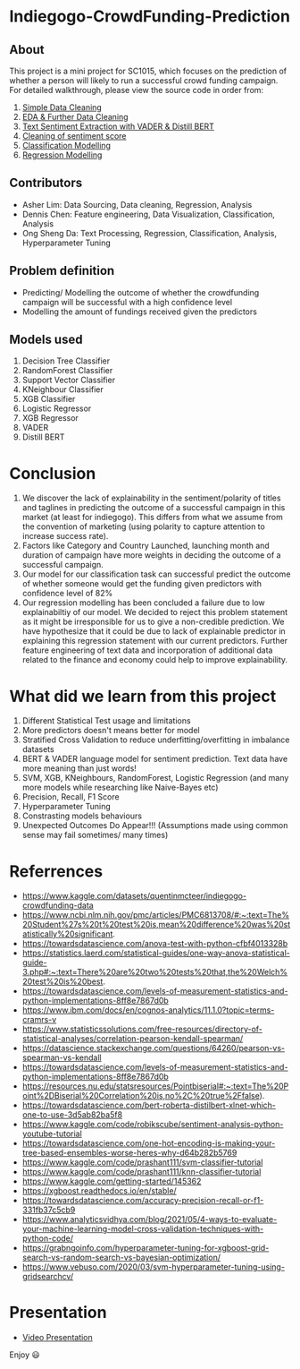 # Indiegogo-CrowdFunding-Prediction

## About
This project is a mini project for SC1015, which focuses on the prediction of whether a person will likely to run a successful crowd funding campaign. For detailed walkthrough, please view the source code in order from:
  1. [Simple Data Cleaning](https://github.com/OakesOng/Indiegogo-CrowdFunding-Prediction/blob/main/Data%20Cleaning.ipynb)
  2. [EDA & Further Data Cleaning](https://github.com/OakesOng/Indiegogo-CrowdFunding-Prediction/blob/main/EDA%20%26%20Further%20cleaning.ipynb)
  3. [Text Sentiment Extraction with VADER & Distill BERT](https://github.com/OakesOng/Indiegogo-CrowdFunding-Prediction/blob/main/text_polarity_score.ipynb)
  4. [Cleaning of sentiment score](https://github.com/OakesOng/Indiegogo-CrowdFunding-Prediction/blob/main/polarity_score_cleaning.ipynb)
  5. [Classification Modelling](https://github.com/OakesOng/Indiegogo-CrowdFunding-Prediction/blob/main/Machine%20Learning%20Part%20I%20-%20View.ipynb)
  6. [Regression Modelling](https://github.com/OakesOng/Indiegogo-CrowdFunding-Prediction/blob/main/Machine%20Learning%20Part%20II-View.ipynb)

## Contributors
- Asher Lim: Data Sourcing, Data cleaning, Regression, Analysis
- Dennis Chen: Feature engineering, Data Visualization, Classification, Analysis
- Ong Sheng Da: Text Processing, Regression, Classification, Analysis, Hyperparameter Tuning

## Problem definition
- Predicting/ Modelling the outcome of whether the crowdfunding campaign will be successful with a high confidence level
- Modelling the amount of fundings received given the predictors

## Models used
  1. Decision Tree Classifier
  2. RandomForest Classifier
  3. Support Vector Classifier
  4. KNeighbour Classifier
  5. XGB Classifier
  6. Logistic Regressor
  7. XGB Regressor
  8. VADER
  9. Distill BERT


# Conclusion
  1. We discover the lack of explainability in the sentiment/polarity of titles and taglines in predicting the outcome of a successful campaign in this market (at least for indiegogo). This differs from what we assume from the convention of marketing (using polarity to capture attention to increase success rate).
  2. Factors like Category and Country Launched, launching month and duration of campaign have more weights in deciding the outcome of a successful campaign.
  3. Our model for our classification task can successful predict the outcome of whether someone would get the funding given predictors with confidence level of 82%
  4. Our regression modelling has been concluded a failure due to low explainabiltiy of our model. We decided to reject this problem statement as it might be irresponsible for us to give a non-credible prediction. We have hypothesize that it could be due to lack of explainable predictor in explaining this regression statement with our current predictors. Further feature engineering of text data and incorporation of additional data related to the finance and economy could help to improve explainability.

# What did we learn from this project
  1. Different Statistical Test usage and limitations
  2. More predictors doesn't means better for model
  3. Stratified Cross Validation to reduce underfitting/overfitting in imbalance datasets
  4. BERT & VADER language model for sentiment prediction. Text data have more meaning than just words!
  5. SVM, XGB, KNeighbours, RandomForest, Logistic Regression (and many more models while researching like Naive-Bayes etc)
  6. Precision, Recall, F1 Score
  7. Hyperparameter Tuning
  8. Constrasting models behaviours
  9. Unexpected Outcomes Do Appear!!! (Assumptions made using common sense may fail sometimes/ many times)

# Referrences
- https://www.kaggle.com/datasets/quentinmcteer/indiegogo-crowdfunding-data
- https://www.ncbi.nlm.nih.gov/pmc/articles/PMC6813708/#:~:text=The%20Student%27s%20t%20test%20is,mean%20difference%20was%20statistically%20significant.
- https://towardsdatascience.com/anova-test-with-python-cfbf4013328b
- https://statistics.laerd.com/statistical-guides/one-way-anova-statistical-guide-3.php#:~:text=There%20are%20two%20tests%20that,the%20Welch%20test%20is%20best.
- https://towardsdatascience.com/levels-of-measurement-statistics-and-python-implementations-8ff8e7867d0b
- https://www.ibm.com/docs/en/cognos-analytics/11.1.0?topic=terms-cramrs-v
- https://www.statisticssolutions.com/free-resources/directory-of-statistical-analyses/correlation-pearson-kendall-spearman/
- https://datascience.stackexchange.com/questions/64260/pearson-vs-spearman-vs-kendall
- https://towardsdatascience.com/levels-of-measurement-statistics-and-python-implementations-8ff8e7867d0b
- https://resources.nu.edu/statsresources/Pointbiserial#:~:text=The%20Point%2DBiserial%20Correlation%20is,no%2C%20true%2Ffalse).
- https://towardsdatascience.com/bert-roberta-distilbert-xlnet-which-one-to-use-3d5ab82ba5f8
- https://www.kaggle.com/code/robikscube/sentiment-analysis-python-youtube-tutorial
- https://towardsdatascience.com/one-hot-encoding-is-making-your-tree-based-ensembles-worse-heres-why-d64b282b5769
- https://www.kaggle.com/code/prashant111/svm-classifier-tutorial
- https://www.kaggle.com/code/prashant111/knn-classifier-tutorial
- https://www.kaggle.com/getting-started/145362
- https://xgboost.readthedocs.io/en/stable/
- https://towardsdatascience.com/accuracy-precision-recall-or-f1-331fb37c5cb9
- https://www.analyticsvidhya.com/blog/2021/05/4-ways-to-evaluate-your-machine-learning-model-cross-validation-techniques-with-python-code/
- https://grabngoinfo.com/hyperparameter-tuning-for-xgboost-grid-search-vs-random-search-vs-bayesian-optimization/
- https://www.vebuso.com/2020/03/svm-hyperparameter-tuning-using-gridsearchcv/

# Presentation 
- [Video Presentation](https://www.youtube.com/watch?v=tXAGxscohRc&ab_channel=Asher)












Enjoy 😃

